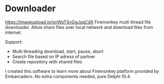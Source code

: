 # Downloader
https://imageupload.io/gyWpTSvGgJsqCdX
Firemonkey multi thread file downloader. Allow share files over local network and download files from internet.

Support:
-  Multi threading download, start, pause, abort
-  Search file based on IP adress of partner
-  Create repository with shared files


I created this software to learn more about Firemonkey platform provided by Embarcadero. No extra components needed, pure Delphi 10.4.
